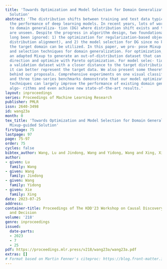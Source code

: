 ```yaml
---
title: 'Towards Optimization and Model Selection for Domain Generalization: A Mixup-guided
  Solution'
abstract: 'The distribution shifts between training and test data typically undermine
  the performance of deep learning models. In recent years, lots of work pays attention
  to domain generaliza- tion (DG) where distribution shift exists and target data
  are unseen. Despite the progress in algorithm design, two foundational factors have
  long been ignored: 1) the optimization for regularization-based objectives (e.g.,
  distribution alignment), and 2) the model selection for DG since no knowledge about
  the target domain can be utilized. In this paper, we pro- pose Mixup guided optimization
  and selection techniques for domain generalization. For optimization, we utilize
  an adapted Mixup to generate an out-of-distribution dataset that can guide the preference
  direction and optimize with Pareto optimization. For model selec- tion, we generate
  a validation dataset with a closer distance to the target distribution, and thereby
  it can better represent the target data. We also present some theoretical insights
  behind our proposals. Comprehensive experiments on one visual classification benchmark
  and three time-series benchmarks demonstrate that our model optimization and selection
  techniques can largely improve the performance of existing domain generalization
  algo- rithms and even achieve new state-of-the-art results.'
layout: inproceedings
series: Proceedings of Machine Learning Research
publisher: PMLR
issn: 2640-3498
id: wang23a
month: 0
tex_title: 'Towards Optimization and Model Selection for Domain Generalization: A
  Mixup-guided Solution'
firstpage: 75
lastpage: 97
page: 75-97
order: 75
cycles: false
bibtex_author: Wang, Lu and Jindong, Wang and Yidong, Wang and Xing, Xie
author:
- given: Lu
  family: Wang
- given: Wang
  family: Jindong
- given: Wang
  family: Yidong
- given: Xie
  family: Xing
date: 2023-07-25
address:
container-title: Proceedings of The KDD'23 Workshop on Causal Discovery, Prediction
  and Decision
volume: '218'
genre: inproceedings
issued:
  date-parts:
  - 2023
  - 7
  - 25
pdf: https://proceedings.mlr.press/v218/wang23a/wang23a.pdf
extras: []
# Format based on Martin Fenner's citeproc: https://blog.front-matter.io/posts/citeproc-yaml-for-bibliographies/
---
```

